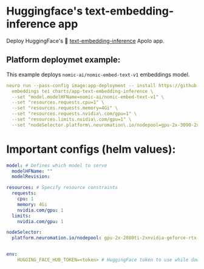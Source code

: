 # Huggingface's text-embedding-inference app

Deploy HuggingFace's 🤗 [text-embedding-inference](https://github.com/huggingface/text-embeddings-inference) Apolo app.

## Platform deploymet example:
This example deploys `nomic-ai/nomic-embed-text-v1` embeddings model.

```yaml
neuro run --pass-config image:app-deployment -- install https://github.com/neuro-inc/app-text-embeddings-inference \
  embeddings tei charts/app-text-embedding-inference \
  --set "model.modelHFName=nomic-ai/nomic-embed-text-v1" \
  --set "resources.requests.cpu=1" \
  --set "resources.requests.memory=4Gi" \
  --set "resources.requests.nvidia\.com/gpu=1" \
  --set "resources.limits.nvidia\.com/gpu=1" \
  --set "nodeSelector.platform\.neuromation\.io/nodepool=gpu-2x-3090-2xnvidia-geforce-rtx-3090" ## node pool specific for onprem-poc cluster
```


# Important configs (helm values):
```yaml
model: # Defines which model to serve
  modelHFName: ""
  modelRevision:

resources: # Specify resource constraints
  requests:
    cpu: 1
    memory: 4Gi
    nvidia.com/gpu: 1
  limits:
    nvidia.com/gpu: 1

nodeSelector:
  platform.neuromation.io/nodepool: gpu-2x-2080ti-2xnvidia-geforce-rtx-2080ti   # Specify which nodepool to use


env:
    HUGGING_FACE_HUB_TOKEN=<token> # HuggingFace token to use while downloading the model
```
